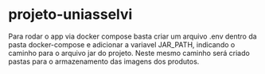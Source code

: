 # projeto-uniasselvi

Para rodar o app via docker compose basta criar um arquivo .env dentro da pasta docker-compose e adicionar a variavel JAR_PATH, indicando o caminho para o arquivo jar do projeto.
Neste mesmo caminho será criado pastas para o armazenamento das imagens dos produtos.
